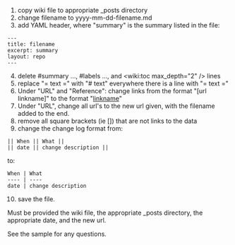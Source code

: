 1. copy wiki file to appropriate _posts directory
2. change filename to yyyy-mm-dd-filename.md
3. add YAML header, where "summary" is the summary listed in the file:

```
---
title: filename
excerpt: summary
layout: repo
---
```

4. delete #summary ..., #labels ..., and <wiki:toc max_depth="2" /> lines
5. replace "= text =" with "# text" everywhere there is a line with "= text ="
6. Under "URL" and "Reference": change links from the format "[url linkname]" to the format "[linkname](url)"
7. Under "URL", change all url's to the new url given, with the filename added to the end.
8. remove all square brackets (ie []) that are not links to the data
9. change the change log format from:

```
|| When || What ||
|| date || change description ||
```

to:

```
When | What
---- | ----
date | change description
```

10. save the file.


Must be provided the wiki file, the appropriate _posts directory, the appropriate date, and the new url.

See the sample for any questions.
